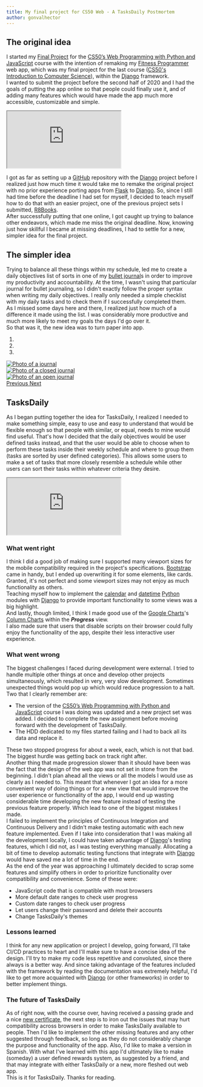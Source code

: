 ```yaml
---
title: My final project for CS50 Web - A TasksDaily Postmortem
author: gonvalhector
---
```


## The original idea

I started my [Final Project] for the [CS50’s Web Programming with Python and JavaScript] course with the intention of remaking my [Fitness Programmer] web app, which was my final project for the last course ([CS50's Introduction to Computer Science]), within the [Django] framework.  
I wanted to submit the project before the second half of 2020 and I had the goals of putting the app online so that people could finally use it, and of adding many features which would have made the app much more accessible, customizable and simple.  

<div class="embed-responsive embed-responsive-16by9 my-3">
    <iframe class="embed-responsive-item" src="https://www.youtube.com/embed/hF-qanTC6pA?rel=0" allowfullscreen=""></iframe>
</div>

I got as far as setting up a [GitHub] repository with the [Django] project before I realized just how much time it would take me to remake the original project with no prior experience porting apps from [Flask] to [Django]. So, since I still had time before the deadline I had set for myself, I decided to teach myself how to do that with an easier project, one of the previous project sets I submitted, [R8Books].  
After successfully putting that one online, I got caught up trying to balance other endeavors, which made me miss the original deadline.
Now, knowing just how skillful I became at missing deadlines, I had to settle for a new, simpler idea for the final project.

## The simpler idea

Trying to balance all these things within my schedule, led me to create a daily objectives list of sorts in one of my [bullet journal]s in order to improve my productivity and accountability. At the time, I wasn't using that particular journal for bullet journaling, so I didn't exactly follow the proper syntax when writing my daily objectives. I really only needed a simple checklist with my daily tasks and to check them if I successfully completed them.  
As I missed some days here and there, I realized just how much of a difference it made using the list. I was considerably more productive and much more likely to meet my goals the days I'd go over it.  
So that was it, the new idea was to turn paper into app.

<div id="carousel1" class="carousel slide" data-ride="carousel">
    <ol class="carousel-indicators">
        <li data-target="#carousel1" data-slide-to="0" class="active"></li>
        <li data-target="#carousel1" data-slide-to="1"></li>
        <li data-target="#carousel1" data-slide-to="2"></li>
    </ol>
    <div class="carousel-inner">
        <div class="carousel-item active">
            <a href="https://lh3.googleusercontent.com/pw/ACtC-3fKzSft7pRZfMArXcxsmjIGLdiA_DLxXJE9LbkgTTgC88yl66ZWfQYsi5k_syCOIkBb4YsGEVixvTHefMKHlC_UQRI5R3QI7BgFi9poSHRPl1lAh3YqKFAu8v2J6643NdXh6J3a4drYBs24zbVASWr-=w1440-h1080-no?authuser=0"><picture>
               <source media="(min-width: 1920px)" srcset="https://lh3.googleusercontent.com/pw/ACtC-3f_8JSLwJHQeu70EkkZLB13M3sfRtIPc8GKYwtEDeegkRAFAjGDaLsJtgS24i2CvM2U29iD9TpNtsvpsN0R_64mYP3K-4XZViqNN7iDNzlB5w1O8ACP5JwFAsfYWndUllHdG1h4RytGx5Vvna772UE5=w850">
               <source media="(min-width: 1920px)" srcset="https://lh3.googleusercontent.com/pw/ACtC-3cYM4ncAjj0Cr32o5OEDA9QGSYvxG-jBvEItkL2IrRZu9GutPdfob8YHtw6rWx7pSmhkZwW7BOIw8MYI_oiGRGPnqL5-tmZEyKcGab1ixaRvnfRHF1s-QDN7sTjTmxWukEYGVK2a-hi1SdhOOFef3aC=w850">
               <source media="(min-width: 1024px)" srcset="https://lh3.googleusercontent.com/pw/ACtC-3f_8JSLwJHQeu70EkkZLB13M3sfRtIPc8GKYwtEDeegkRAFAjGDaLsJtgS24i2CvM2U29iD9TpNtsvpsN0R_64mYP3K-4XZViqNN7iDNzlB5w1O8ACP5JwFAsfYWndUllHdG1h4RytGx5Vvna772UE5=w711">
               <source media="(min-width: 1024px)" srcset="https://lh3.googleusercontent.com/pw/ACtC-3cYM4ncAjj0Cr32o5OEDA9QGSYvxG-jBvEItkL2IrRZu9GutPdfob8YHtw6rWx7pSmhkZwW7BOIw8MYI_oiGRGPnqL5-tmZEyKcGab1ixaRvnfRHF1s-QDN7sTjTmxWukEYGVK2a-hi1SdhOOFef3aC=w711">
               <source media="(min-width: 768px)" srcset="https://lh3.googleusercontent.com/pw/ACtC-3f_8JSLwJHQeu70EkkZLB13M3sfRtIPc8GKYwtEDeegkRAFAjGDaLsJtgS24i2CvM2U29iD9TpNtsvpsN0R_64mYP3K-4XZViqNN7iDNzlB5w1O8ACP5JwFAsfYWndUllHdG1h4RytGx5Vvna772UE5=w533">
               <source media="(min-width: 768px)" srcset="https://lh3.googleusercontent.com/pw/ACtC-3cYM4ncAjj0Cr32o5OEDA9QGSYvxG-jBvEItkL2IrRZu9GutPdfob8YHtw6rWx7pSmhkZwW7BOIw8MYI_oiGRGPnqL5-tmZEyKcGab1ixaRvnfRHF1s-QDN7sTjTmxWukEYGVK2a-hi1SdhOOFef3aC=w533">
               <source media="(min-width: 600px)" srcset="https://lh3.googleusercontent.com/pw/ACtC-3f_8JSLwJHQeu70EkkZLB13M3sfRtIPc8GKYwtEDeegkRAFAjGDaLsJtgS24i2CvM2U29iD9TpNtsvpsN0R_64mYP3K-4XZViqNN7iDNzlB5w1O8ACP5JwFAsfYWndUllHdG1h4RytGx5Vvna772UE5=w416">
               <source media="(min-width: 600px)" srcset="https://lh3.googleusercontent.com/pw/ACtC-3cYM4ncAjj0Cr32o5OEDA9QGSYvxG-jBvEItkL2IrRZu9GutPdfob8YHtw6rWx7pSmhkZwW7BOIw8MYI_oiGRGPnqL5-tmZEyKcGab1ixaRvnfRHF1s-QDN7sTjTmxWukEYGVK2a-hi1SdhOOFef3aC=w416">
               <source media="(min-width: 411px)" srcset="https://lh3.googleusercontent.com/pw/ACtC-3f_8JSLwJHQeu70EkkZLB13M3sfRtIPc8GKYwtEDeegkRAFAjGDaLsJtgS24i2CvM2U29iD9TpNtsvpsN0R_64mYP3K-4XZViqNN7iDNzlB5w1O8ACP5JwFAsfYWndUllHdG1h4RytGx5Vvna772UE5=w285">
               <source media="(min-width: 411px)" srcset="https://lh3.googleusercontent.com/pw/ACtC-3cYM4ncAjj0Cr32o5OEDA9QGSYvxG-jBvEItkL2IrRZu9GutPdfob8YHtw6rWx7pSmhkZwW7BOIw8MYI_oiGRGPnqL5-tmZEyKcGab1ixaRvnfRHF1s-QDN7sTjTmxWukEYGVK2a-hi1SdhOOFef3aC=w285">
               <source media="(min-width: 360px)" srcset="https://lh3.googleusercontent.com/pw/ACtC-3f_8JSLwJHQeu70EkkZLB13M3sfRtIPc8GKYwtEDeegkRAFAjGDaLsJtgS24i2CvM2U29iD9TpNtsvpsN0R_64mYP3K-4XZViqNN7iDNzlB5w1O8ACP5JwFAsfYWndUllHdG1h4RytGx5Vvna772UE5=w250">
               <source media="(min-width: 360px)" srcset="https://lh3.googleusercontent.com/pw/ACtC-3cYM4ncAjj0Cr32o5OEDA9QGSYvxG-jBvEItkL2IrRZu9GutPdfob8YHtw6rWx7pSmhkZwW7BOIw8MYI_oiGRGPnqL5-tmZEyKcGab1ixaRvnfRHF1s-QDN7sTjTmxWukEYGVK2a-hi1SdhOOFef3aC=w250">
               <source media="(min-width: 240px)" srcset="https://lh3.googleusercontent.com/pw/ACtC-3f_8JSLwJHQeu70EkkZLB13M3sfRtIPc8GKYwtEDeegkRAFAjGDaLsJtgS24i2CvM2U29iD9TpNtsvpsN0R_64mYP3K-4XZViqNN7iDNzlB5w1O8ACP5JwFAsfYWndUllHdG1h4RytGx5Vvna772UE5=w166">
               <img class="my-3 mx-auto d-block" src="https://lh3.googleusercontent.com/pw/ACtC-3cYM4ncAjj0Cr32o5OEDA9QGSYvxG-jBvEItkL2IrRZu9GutPdfob8YHtw6rWx7pSmhkZwW7BOIw8MYI_oiGRGPnqL5-tmZEyKcGab1ixaRvnfRHF1s-QDN7sTjTmxWukEYGVK2a-hi1SdhOOFef3aC" alt="Photo of a journal">
            </picture></a>
        </div>
        <div class="carousel-item">
            <a href="https://lh3.googleusercontent.com/pw/ACtC-3cG2nkeMG9lvBwVK6y-My3XykL1CobZuurZrj23-hKQ9GtVNU-nOYPeQ_-1lSK_wGyniF9e9hyOkLGWdhNMzN6g_-txUV59OPFbQVNelNzG07rIWzT14j_GpOeAPPB3mWctm4jjFWfbdYEwH4Q9jDOO=w1440-h1080-no?authuser=0"><picture>
               <source media="(min-width: 1920px)" srcset="https://lh3.googleusercontent.com/pw/ACtC-3c-va-hvImOUtrrd4h-okkUMqhk0YogLf8waR8BTQL9v8BbdZ41z7uREPzOs8RxcYOpV_RSf28v4yNyfBkLESmaLvbOjax31hALUM8E0ndOmbIbrOy6nesHvRinUae1pfx2MhI_AhoGvel0ag-NfLUe=w850">
               <source media="(min-width: 1920px)" srcset="https://lh3.googleusercontent.com/pw/ACtC-3emwDzRQ1t1wIMb6Gr1lh2pZSRNa6MGC6t2kBQ8NQzSLWz8-_gGlA5LNoqxr_RKT5HHRHWmgLnWjBe_GvMmuNiOMk5JtRQuAGWfdQZL4JwnCdmWoAxZbmW2qmfvHvii-FQWeGg5xzZrSBzhk3_KAcZf=w850">
               <source media="(min-width: 1024px)" srcset="https://lh3.googleusercontent.com/pw/ACtC-3c-va-hvImOUtrrd4h-okkUMqhk0YogLf8waR8BTQL9v8BbdZ41z7uREPzOs8RxcYOpV_RSf28v4yNyfBkLESmaLvbOjax31hALUM8E0ndOmbIbrOy6nesHvRinUae1pfx2MhI_AhoGvel0ag-NfLUe=w711">
               <source media="(min-width: 1024px)" srcset="https://lh3.googleusercontent.com/pw/ACtC-3emwDzRQ1t1wIMb6Gr1lh2pZSRNa6MGC6t2kBQ8NQzSLWz8-_gGlA5LNoqxr_RKT5HHRHWmgLnWjBe_GvMmuNiOMk5JtRQuAGWfdQZL4JwnCdmWoAxZbmW2qmfvHvii-FQWeGg5xzZrSBzhk3_KAcZf=w711">
               <source media="(min-width: 768px)" srcset="https://lh3.googleusercontent.com/pw/ACtC-3c-va-hvImOUtrrd4h-okkUMqhk0YogLf8waR8BTQL9v8BbdZ41z7uREPzOs8RxcYOpV_RSf28v4yNyfBkLESmaLvbOjax31hALUM8E0ndOmbIbrOy6nesHvRinUae1pfx2MhI_AhoGvel0ag-NfLUe=w533">
               <source media="(min-width: 768px)" srcset="https://lh3.googleusercontent.com/pw/ACtC-3emwDzRQ1t1wIMb6Gr1lh2pZSRNa6MGC6t2kBQ8NQzSLWz8-_gGlA5LNoqxr_RKT5HHRHWmgLnWjBe_GvMmuNiOMk5JtRQuAGWfdQZL4JwnCdmWoAxZbmW2qmfvHvii-FQWeGg5xzZrSBzhk3_KAcZf=w533">
               <source media="(min-width: 600px)" srcset="https://lh3.googleusercontent.com/pw/ACtC-3c-va-hvImOUtrrd4h-okkUMqhk0YogLf8waR8BTQL9v8BbdZ41z7uREPzOs8RxcYOpV_RSf28v4yNyfBkLESmaLvbOjax31hALUM8E0ndOmbIbrOy6nesHvRinUae1pfx2MhI_AhoGvel0ag-NfLUe=w416">
               <source media="(min-width: 600px)" srcset="https://lh3.googleusercontent.com/pw/ACtC-3emwDzRQ1t1wIMb6Gr1lh2pZSRNa6MGC6t2kBQ8NQzSLWz8-_gGlA5LNoqxr_RKT5HHRHWmgLnWjBe_GvMmuNiOMk5JtRQuAGWfdQZL4JwnCdmWoAxZbmW2qmfvHvii-FQWeGg5xzZrSBzhk3_KAcZf=w416">
               <source media="(min-width: 411px)" srcset="https://lh3.googleusercontent.com/pw/ACtC-3c-va-hvImOUtrrd4h-okkUMqhk0YogLf8waR8BTQL9v8BbdZ41z7uREPzOs8RxcYOpV_RSf28v4yNyfBkLESmaLvbOjax31hALUM8E0ndOmbIbrOy6nesHvRinUae1pfx2MhI_AhoGvel0ag-NfLUe=w285">
               <source media="(min-width: 411px)" srcset="https://lh3.googleusercontent.com/pw/ACtC-3emwDzRQ1t1wIMb6Gr1lh2pZSRNa6MGC6t2kBQ8NQzSLWz8-_gGlA5LNoqxr_RKT5HHRHWmgLnWjBe_GvMmuNiOMk5JtRQuAGWfdQZL4JwnCdmWoAxZbmW2qmfvHvii-FQWeGg5xzZrSBzhk3_KAcZf=w285">
               <source media="(min-width: 360px)" srcset="https://lh3.googleusercontent.com/pw/ACtC-3c-va-hvImOUtrrd4h-okkUMqhk0YogLf8waR8BTQL9v8BbdZ41z7uREPzOs8RxcYOpV_RSf28v4yNyfBkLESmaLvbOjax31hALUM8E0ndOmbIbrOy6nesHvRinUae1pfx2MhI_AhoGvel0ag-NfLUe=w250">
               <source media="(min-width: 360px)" srcset="https://lh3.googleusercontent.com/pw/ACtC-3emwDzRQ1t1wIMb6Gr1lh2pZSRNa6MGC6t2kBQ8NQzSLWz8-_gGlA5LNoqxr_RKT5HHRHWmgLnWjBe_GvMmuNiOMk5JtRQuAGWfdQZL4JwnCdmWoAxZbmW2qmfvHvii-FQWeGg5xzZrSBzhk3_KAcZf=w250">
               <source media="(min-width: 240px)" srcset="https://lh3.googleusercontent.com/pw/ACtC-3c-va-hvImOUtrrd4h-okkUMqhk0YogLf8waR8BTQL9v8BbdZ41z7uREPzOs8RxcYOpV_RSf28v4yNyfBkLESmaLvbOjax31hALUM8E0ndOmbIbrOy6nesHvRinUae1pfx2MhI_AhoGvel0ag-NfLUe=w166">
               <img class="my-3 mx-auto d-block" src="https://lh3.googleusercontent.com/pw/ACtC-3emwDzRQ1t1wIMb6Gr1lh2pZSRNa6MGC6t2kBQ8NQzSLWz8-_gGlA5LNoqxr_RKT5HHRHWmgLnWjBe_GvMmuNiOMk5JtRQuAGWfdQZL4JwnCdmWoAxZbmW2qmfvHvii-FQWeGg5xzZrSBzhk3_KAcZf" alt="Photo of a closed journal">
            </picture></a>
        </div>
        <div class="carousel-item">
            <a href="https://lh3.googleusercontent.com/pw/ACtC-3cgVXWfIPa4LePrk7VoTxYu8SmLgqGBfzYZVr8723fencSqpbyDUIzw1bI1YejJNaFBddLu44rQSFhPesnq8qg3h1eHcqjiROQRbPS5KXttBBPEmvT1nXQAGUY1idgRAE_JRD8-C8Z7hnl4M-Ye3oDE=w1440-h1080-no?authuser=0"><picture>
               <source media="(min-width: 1920px)" srcset="https://lh3.googleusercontent.com/pw/ACtC-3e3gYekO892M18Sy4iNQutlp4ig6NklPmP6wZQNpCjLu_xhuzy5uEzLVGRzPaC1gfkNz83M6RdLR92L1mHzKGCi5UvT_OpBjH1mlHn2CN2aAxXI3Ao-0nhq-NIH-noTvsGnVzwiM-CVJMisXDLdE5lv=w850">
               <source media="(min-width: 1920px)" srcset="https://lh3.googleusercontent.com/pw/ACtC-3dOoa7-c-bhJS1bFT2IE-Is3lPchD9FyAX7Iko_o-zES-XioQ_Qo-eTqB9wpGJZdppaoqIUseRN6RHx3acRU7QM2t_Jz-tHRj3J5Nhr17did6cyNKqdbqkdyG8oKw9FjQuqHv88pbgMLJvbRCIOumgb=w850">
               <source media="(min-width: 1024px)" srcset="https://lh3.googleusercontent.com/pw/ACtC-3e3gYekO892M18Sy4iNQutlp4ig6NklPmP6wZQNpCjLu_xhuzy5uEzLVGRzPaC1gfkNz83M6RdLR92L1mHzKGCi5UvT_OpBjH1mlHn2CN2aAxXI3Ao-0nhq-NIH-noTvsGnVzwiM-CVJMisXDLdE5lv=w711">
               <source media="(min-width: 1024px)" srcset="https://lh3.googleusercontent.com/pw/ACtC-3dOoa7-c-bhJS1bFT2IE-Is3lPchD9FyAX7Iko_o-zES-XioQ_Qo-eTqB9wpGJZdppaoqIUseRN6RHx3acRU7QM2t_Jz-tHRj3J5Nhr17did6cyNKqdbqkdyG8oKw9FjQuqHv88pbgMLJvbRCIOumgb=w711">
               <source media="(min-width: 768px)" srcset="https://lh3.googleusercontent.com/pw/ACtC-3e3gYekO892M18Sy4iNQutlp4ig6NklPmP6wZQNpCjLu_xhuzy5uEzLVGRzPaC1gfkNz83M6RdLR92L1mHzKGCi5UvT_OpBjH1mlHn2CN2aAxXI3Ao-0nhq-NIH-noTvsGnVzwiM-CVJMisXDLdE5lv=w533">
               <source media="(min-width: 768px)" srcset="https://lh3.googleusercontent.com/pw/ACtC-3dOoa7-c-bhJS1bFT2IE-Is3lPchD9FyAX7Iko_o-zES-XioQ_Qo-eTqB9wpGJZdppaoqIUseRN6RHx3acRU7QM2t_Jz-tHRj3J5Nhr17did6cyNKqdbqkdyG8oKw9FjQuqHv88pbgMLJvbRCIOumgb=w533">
               <source media="(min-width: 600px)" srcset="https://lh3.googleusercontent.com/pw/ACtC-3e3gYekO892M18Sy4iNQutlp4ig6NklPmP6wZQNpCjLu_xhuzy5uEzLVGRzPaC1gfkNz83M6RdLR92L1mHzKGCi5UvT_OpBjH1mlHn2CN2aAxXI3Ao-0nhq-NIH-noTvsGnVzwiM-CVJMisXDLdE5lv=w416">
               <source media="(min-width: 600px)" srcset="https://lh3.googleusercontent.com/pw/ACtC-3dOoa7-c-bhJS1bFT2IE-Is3lPchD9FyAX7Iko_o-zES-XioQ_Qo-eTqB9wpGJZdppaoqIUseRN6RHx3acRU7QM2t_Jz-tHRj3J5Nhr17did6cyNKqdbqkdyG8oKw9FjQuqHv88pbgMLJvbRCIOumgb=w416">
               <source media="(min-width: 411px)" srcset="https://lh3.googleusercontent.com/pw/ACtC-3e3gYekO892M18Sy4iNQutlp4ig6NklPmP6wZQNpCjLu_xhuzy5uEzLVGRzPaC1gfkNz83M6RdLR92L1mHzKGCi5UvT_OpBjH1mlHn2CN2aAxXI3Ao-0nhq-NIH-noTvsGnVzwiM-CVJMisXDLdE5lv=w285">
               <source media="(min-width: 411px)" srcset="https://lh3.googleusercontent.com/pw/ACtC-3dOoa7-c-bhJS1bFT2IE-Is3lPchD9FyAX7Iko_o-zES-XioQ_Qo-eTqB9wpGJZdppaoqIUseRN6RHx3acRU7QM2t_Jz-tHRj3J5Nhr17did6cyNKqdbqkdyG8oKw9FjQuqHv88pbgMLJvbRCIOumgb=w285">
               <source media="(min-width: 360px)" srcset="https://lh3.googleusercontent.com/pw/ACtC-3e3gYekO892M18Sy4iNQutlp4ig6NklPmP6wZQNpCjLu_xhuzy5uEzLVGRzPaC1gfkNz83M6RdLR92L1mHzKGCi5UvT_OpBjH1mlHn2CN2aAxXI3Ao-0nhq-NIH-noTvsGnVzwiM-CVJMisXDLdE5lv=w250">
               <source media="(min-width: 360px)" srcset="https://lh3.googleusercontent.com/pw/ACtC-3dOoa7-c-bhJS1bFT2IE-Is3lPchD9FyAX7Iko_o-zES-XioQ_Qo-eTqB9wpGJZdppaoqIUseRN6RHx3acRU7QM2t_Jz-tHRj3J5Nhr17did6cyNKqdbqkdyG8oKw9FjQuqHv88pbgMLJvbRCIOumgb=w250">
               <source media="(min-width: 240px)" srcset="https://lh3.googleusercontent.com/pw/ACtC-3e3gYekO892M18Sy4iNQutlp4ig6NklPmP6wZQNpCjLu_xhuzy5uEzLVGRzPaC1gfkNz83M6RdLR92L1mHzKGCi5UvT_OpBjH1mlHn2CN2aAxXI3Ao-0nhq-NIH-noTvsGnVzwiM-CVJMisXDLdE5lv=w166">
               <img class="my-3 mx-auto d-block" src="https://lh3.googleusercontent.com/pw/ACtC-3dOoa7-c-bhJS1bFT2IE-Is3lPchD9FyAX7Iko_o-zES-XioQ_Qo-eTqB9wpGJZdppaoqIUseRN6RHx3acRU7QM2t_Jz-tHRj3J5Nhr17did6cyNKqdbqkdyG8oKw9FjQuqHv88pbgMLJvbRCIOumgb" alt="Photo of an open journal">
            </picture></a>
        </div>
    </div>
   <a class="carousel-control-prev" href="#carousel1" role="button" data-slide="prev">
       <span class="carousel-control-prev-icon" aria-hidden="true"></span>
       <span class="sr-only">Previous</span>
   </a>
   <a class="carousel-control-next" href="#carousel1" role="button" data-slide="next">
       <span class="carousel-control-next-icon" aria-hidden="true"></span>
       <span class="sr-only">Next</span>
   </a>
</div>

## TasksDaily

As I began putting together the idea for TasksDaily, I realized I needed to make something simple, easy to use and easy to understand that would be flexible enough so that people with similar, or equal, needs to mine would find useful. That's how I decided that the daily objectives would be user defined tasks instead, and that the user would be able to choose when to perform these tasks inside their weekly schedule and where to group them (tasks are sorted by user defined categories). This allows some users to make a set of tasks that more closely resemble a schedule while other users can sort their tasks within whatever criteria they desire.  

<div class="embed-responsive embed-responsive-16by9 my-3">
    <iframe class="embed-responsive-item" src="https://www.youtube.com/embed/_XBB1yKDBd4?rel=0" allowfullscreen=""></iframe>
</div>

### What went right

I think I did a good job of making sure I supported many viewport sizes for the mobile compatibility required in the project's specifications. [Bootstrap] came in handy, but I ended up overwriting it for some elements, like cards. Granted, it's not perfect and some viewport sizes may not enjoy as much functionality as others.  
Teaching myself how to implement the [calendar] and [datetime] [Python] modules with [Django] to provide important functionality to some views was a big highlight.  
And lastly, though limited, I think I made good use of the [Google Charts]'s [Column Charts](https://developers.google.com/chart/interactive/docs/gallery/columnchart) within the ***Progress*** view.  
I also made sure that users that disable scripts on their browser could fully enjoy the functionality of the app, despite their less interactive user experience.

### What went wrong

The biggest challenges I faced during development were external. I tried to handle multiple other things at once and develop other projects simultaneously, which resulted in very, very slow development.
Sometimes unexpected things would pop up which would reduce progression to a halt. Two that I clearly remember are:

- The version of the [CS50’s Web Programming with Python and JavaScript] course I was doing was updated and a new project set was added. I decided to complete the new assignment before moving forward with the development of TasksDaily.
- The HDD dedicated to my files started failing and I had to back all its data and replace it.

These two stopped progress for about a week, each, which is not that bad. The biggest hurdle was getting back on track right after.  
Another thing that made progression slower than it should have been was the fact that the design of the web app was not set in stone from the beginning. I didn't plan ahead all the views or all the models I would use as clearly as I needed to. This meant that whenever I got an idea for a more convenient way of doing things or for a new view that would improve the user experience or functionality of the app, I would end up wasting considerable time developing the new feature instead of testing the previous feature properly. Which lead to one of the biggest mistakes I made.  
I failed to implement the principles of Continuous Integration and Continuous Delivery and I didn't make testing automatic with each new feature implemented. Even if I take into consideration that I was making all the development locally, I could have taken advantage of [Django]'s testing features, which I did not, as I was testing everything manually. Allocating a bit of time to develop automatic testing functions that integrate with [Django] would have saved me a lot of time in the end.  
As the end of the year was approaching I ultimately decided to scrap some features and simplify others in order to prioritize functionality over compatibility and convenience. Some of these were:

- JavaScript code that is compatible with most browsers
- More default date ranges to check user progress
- Custom date ranges to check user progress
- Let users change their password and delete their accounts
- Change TasksDaily's themes

### Lessons learned

I think for any new application or project I develop, going forward, I'll take CI/CD practices to heart and I'll make sure to have a concise idea of the design. I'll try to make my code less repetitive and convoluted, since there always is a better way. And since taking advantage of the features included with the framework by reading the documentation was extremely helpful, I'd like to get more acquainted with [Django] (or other frameworks) in order to better implement things.

### The future of TasksDaily

As of right now, with the course over, having received a passing grade and a nice [new certificate], the next step is to iron out the issues that may hurt compatibility across browsers in order to make TasksDaily available to people.
Then I'd like to implement the other missing features and any other suggested through feedback, so long as they do not considerably change the purpose and functionality of the app. Also, I'd like to make a version in Spanish.
With what I've learned with this app I'd ultimately like to make (someday) a user defined rewards system, as suggested by a friend, and that may integrate with either TasksDaily or a new, more fleshed out web app.  
This is it for TasksDaily. Thanks for reading.



[Final Project]: <https://cs50.harvard.edu/web/2020/projects/final/capstone/>
[CS50's Introduction to Computer Science]: <https://cs50.harvard.edu/x/2020/notes/0/>
[Fitness Programmer]: <{{site.projects[0].url }}>
[R8Books]: <{{site.projects[1].url }}>
[CS50’s Web Programming with Python and JavaScript]: <https://cs50.harvard.edu/web/2018/>
[Django]: <https://www.djangoproject.com/>
[Flask]: <https://flask.palletsprojects.com/en/1.1.x/>
[GitHub]: <https://github.com/>
[bullet journal]: <https://bulletjournal.com/>
[new certificate]: <https://certificates.cs50.io/68fbe128-254d-42ef-a13c-a3c208bb3d2d.png?size=letter>
[Bootstrap]: <https://getbootstrap.com/>
[Google Charts]: <https://developers.google.com/chart>
[Column Charts]: <https://developers.google.com/chart/interactive/docs/gallery/columnchart>
[Python]: <https://www.python.org/>
[calendar]: <https://docs.python.org/3/library/calendar.html?highlight=calendar#module-calendar>
[datetime]: <https://docs.python.org/3/library/datetime.html?highlight=datetime#module-datetime>
